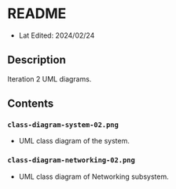 # README
* Lat Edited: 2024/02/24

## Description
Iteration 2 UML diagrams.

## Contents

### `class-diagram-system-02.png`
* UML class diagram of the system.

### `class-diagram-networking-02.png`
* UML class diagram of Networking subsystem.

